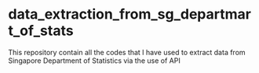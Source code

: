 # data_extraction_from_sg_departmart_of_stats

This repository contain all the codes that I have used to extract data from Singapore Department of Statistics via the use of API
